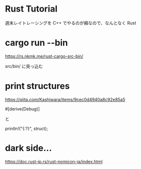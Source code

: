 # Rust Tutorial

週末レイトレーシングを C++ でやるのが癪なので、なんとなく Rust

# cargo run --bin <file>

https://rs.nkmk.me/rust-cargo-src-bin/

src/bin/ に突っ込む

# print structures

https://qiita.com/Kashiwara/items/9cec0d4940a8c92e85a5

#[derive(Debug)]

と

println!("{:?}", struct);

# dark side...

https://doc.rust-jp.rs/rust-nomicon-ja/index.html
